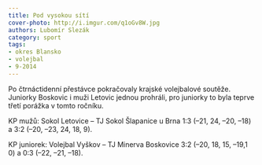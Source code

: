 ```yaml
---
title: Pod vysokou sítí
cover-photo: http://i.imgur.com/q1oGv8W.jpg
authors: Lubomír Slezák
category: sport
tags:
- okres Blansko
- volejbal
- 9-2014
---
```


Po čtrnáctidenní přestávce pokračovaly krajské volejbalové soutěže. Juniorky Boskovic i muži Letovic jednou prohráli, pro juniorky to byla teprve třetí porážka v tomto ročníku.

KP mužů: Sokol Letovice – TJ Sokol Šlapanice u Brna 1:3 (–21, 24, –20, –18) a 3:2 (–20, –23, 24, 18, 9).

KP juniorek: Volejbal Vyškov – TJ Minerva Boskovice 3:2 (–20, 18, 15, –19,1 0) a 0:3 (–22, –21, –18).